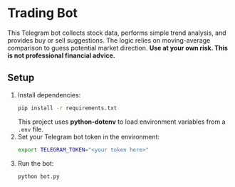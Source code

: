 Trading Bot
==========

This Telegram bot collects stock data, performs simple trend analysis, and provides buy or sell suggestions. The logic relies on moving-average comparison to guess potential market direction. **Use at your own risk. This is not professional financial advice.**

Setup
-----
1. Install dependencies:
   ```bash
   pip install -r requirements.txt
   ```
   This project uses **python-dotenv** to load environment variables from a
   `.env` file.
2. Set your Telegram bot token in the environment:
   ```bash
   export TELEGRAM_TOKEN="<your token here>"
   ```
3. Run the bot:
   ```bash
   python bot.py
   ```
